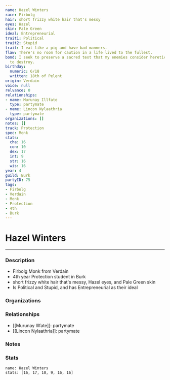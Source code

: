 ```yaml
---
name: Hazel Winters
race: Firbolg
hair: short frizzy white hair that's messy
eyes: Hazel
skin: Pale Green
ideal: Entrepreneurial
trait1: Political
trait2: Stupid
trait: I eat like a pig and have bad manners.
flaw: There's no room for caution in a life lived to the fullest.
bond: I seek to preserve a sacred text that my enemies consider heretical and seek
  to destroy.
birthday:
  numeric: 6/18
  written: 18th of Pelent
origin: Verdain
voice: null
relvance: 0
relationships:
- name: Murunay Illfate
  type: partymate
- name: Lincon Nylaathria
  type: partymate
organizations: []
notes: []
track: Protection
spec: Monk
stats:
  cha: 16
  con: 10
  dex: 17
  int: 9
  str: 16
  wis: 16
year: 4
guild: Burk
partyID: 75
tags:
- Firbolg
- Verdain
- Monk
- Protection
- 4th
- Burk
---
```

# Hazel Winters
---
### Description
- Firbolg Monk from Verdain
- 4th year Protection student in Burk
- short frizzy white hair that's messy, Hazel eyes, and Pale Green skin
- Is Political and Stupid, and has Entrepreneurial as their ideal

### Organizations

### Relationships
- [[Murunay Illfate]]: partymate
- [[Lincon Nylaathria]]: partymate

### Notes

### Stats
```statblock
name: Hazel Winters
stats: [16, 17, 10, 9, 16, 16]
```